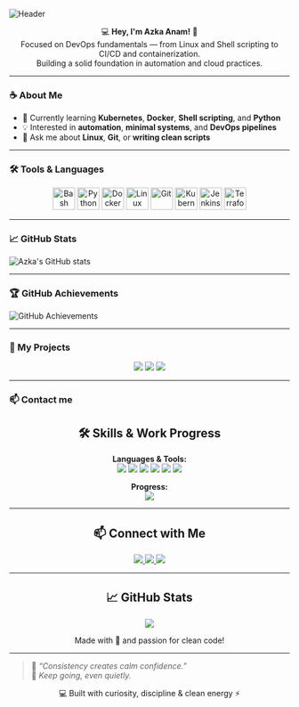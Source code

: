 ![Header](https://capsule-render.vercel.app/api?type=waving&color=0:b58d6b,100:f6f1eb&height=220&section=header&text=Azka%20Anam%20⚙️%20DevOps%20Learner&fontColor=5a4633&fontSize=45&fontAlignY=35&fontAlign=50&desc=Exploring%20Automation%20%7C%20Shell%20Scripting%20%7C%20Linux%20%7C%20Cloud%20Essentials&descAlignY=55&descAlign=50)

<p align="center">
  💻 <b>Hey, I'm Azka Anam!</b> 🤎<br>
Focused on DevOps fundamentals — from Linux and Shell scripting to CI/CD and containerization.<br>
Building a solid foundation in automation and cloud practices.
</p>

---

### ☕ About Me  
- 🌱 Currently learning **Kubernetes**, **Docker**, **Shell scripting**, and **Python**  
- 💡 Interested in **automation**, **minimal systems**, and **DevOps pipelines**  
- 💬 Ask me about **Linux**, **Git**, or **writing clean scripts**  

---

### 🛠️ Tools & Languages  

<p align="center">
  <!-- Core Languages -->
  <img alt="Bash" src="https://img.shields.io/badge/Bash-b58d6b?style=for-the-badge&logo=gnu-bash&logoColor=f6f1eb&labelColor=5a4633" height="40" />
  <img alt="Python" src="https://img.shields.io/badge/Python-f6f1eb?style=for-the-badge&logo=python&logoColor=306998&labelColor=b58d6b" height="40" />

  <!-- DevOps Tools -->
  <img alt="Docker" src="https://img.shields.io/badge/Docker-f2e6d8?style=for-the-badge&logo=docker&logoColor=2496ED&labelColor=b58d6b" height="40" />
  <img alt="Linux" src="https://img.shields.io/badge/Linux-b58d6b?style=for-the-badge&logo=linux&logoColor=f6f1eb&labelColor=5a4633" height="40" />
  <img alt="Git" src="https://img.shields.io/badge/Git-f6f1eb?style=for-the-badge&logo=git&logoColor=F05032&labelColor=b58d6b" height="40" />
  <img alt="Kubernetes" src="https://img.shields.io/badge/Kubernetes-f6f1eb?style=for-the-badge&logo=kubernetes&logoColor=326CE5&labelColor=b58d6b" height="40" />
  <img alt="Jenkins" src="https://img.shields.io/badge/Jenkins-f6f1eb?style=for-the-badge&logo=jenkins&logoColor=D24939&labelColor=b58d6b" height="40" />
  <img alt="Terraform" src="https://img.shields.io/badge/Terraform-f6f1eb?style=for-the-badge&logo=terraform&logoColor=623CE4&labelColor=b58d6b" height="40" />
</p>

---




### 📈 GitHub Stats  
![Azka's GitHub stats](https://github-readme-stats.vercel.app/api?username=Azka-Anam&show_icons=true&title_color=b58d6b&icon_color=b58d6b&text_color=5a4633&bg_color=f6f1eb)

---

### 🏆 GitHub Achievements  
![GitHub Achievements](https://github-profile-trophy.vercel.app/?username=Azka-Anam&theme=flat&title=Repositories,Stars,Commit,PullRequest)

---

### 💼 My Projects
<p align="center">
  <a href="https://github.com/Azka-Anam/shell-scripts"><img src="https://img.shields.io/badge/Shell Scripts-b58d6b?style=for-the-badge&logo=gnu-bash&logoColor=f6f1eb"/></a>
  <a href="https://github.com/Azka-Anam/python-projects"><img src="https://img.shields.io/badge/Python Projects-f6f1eb?style=for-the-badge&logo=python&logoColor=306998"/></a>
  <a href="https://github.com/Azka-Anam/docker-projects"><img src="https://img.shields.io/badge/Docker Projects-f2e6d8?style=for-the-badge&logo=docker&logoColor=2496ED"/></a>
</p>

---

### 📫 Contact me


<h2 align="center">🛠️ Skills & Work Progress</h2>
<p align="center">
  <strong>Languages & Tools:</strong><br>
  <img src="https://img.shields.io/badge/Bash-4EAA25?style=for-the-badge&logo=gnu-bash&logoColor=white"/>
  <img src="https://img.shields.io/badge/Python-3776AB?style=for-the-badge&logo=python&logoColor=white"/>
  <img src="https://img.shields.io/badge/YAML-000000?style=for-the-badge&logo=yaml&logoColor=white"/>
  <img src="https://img.shields.io/badge/Docker-2496ED?style=for-the-badge&logo=docker&logoColor=white"/>
  <img src="https://img.shields.io/badge/Kubernetes-326CE5?style=for-the-badge&logo=kubernetes&logoColor=white"/>
  <img src="https://img.shields.io/badge/Git-F05032?style=for-the-badge&logo=git&logoColor=white"/>
</p>

<p align="center">
  <strong>Progress:</strong><br>
  <img src="https://progress-bar.dev/60/?title=Work%20Completed&width=300"/>
</p>

---

<h2 align="center">📫 Connect with Me</h2>
<p align="center">
  <a href="mailto:azkaanam2005@gmail.com">
    <img src="https://img.shields.io/badge/Email-azkaanam2005@gmail.com-c14438?style=for-the-badge&logo=gmail&logoColor=white"/>
  </a>
  <a href="https://www.linkedin.com/in/azka-anam-5209b3319">
    <img src="https://img.shields.io/badge/LinkedIn-Azka_Anam-0A66C2?style=for-the-badge&logo=linkedin&logoColor=white"/>
  </a>
  <a href="https://github.com/Azka-Anam">
    <img src="https://img.shields.io/badge/GitHub-Azka_Anam-181717?style=for-the-badge&logo=github&logoColor=white"/>
  </a>
</p>

---

<h2 align="center">📈 GitHub Stats</h2>
<p align="center">
  <img src="https://github-readme-stats.vercel.app/api?username=Azka-Anam&show_icons=true&hide_title=true"/>
</p>

<p align="center">Made with 💛 and passion for clean code!</p>




---

> 🌿 *“Consistency creates calm confidence.”*  
> 🤍 *Keep going, even quietly.*

<p align="center">💻 Built with curiosity, discipline & clean energy ⚡</p>

